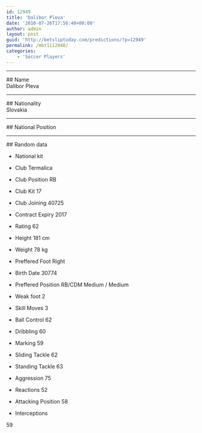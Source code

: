 ```yaml
---
id: 12949
title: 'Dalibor Pleva'
date: '2010-07-26T17:56:40+00:00'
author: admin
layout: post
guid: 'http://betsliptoday.com/predictions/?p=12949'
permalink: /mbt1112948/
categories:
    - 'Soccer Players'
---
```


- - - - - -

\## Name  
 Dalibor Pleva

- - - - - -

\## Nationality  
 Slovakia

- - - - - -

\## National Position

- - - - - -

\## Random data

- National kit
- Club
 Termalica

- Club Position
 RB

- Club Kit
 17

- Club Joining
 40725

- Contract Expiry
 2017

- Rating
 62

- Height
 181 cm

- Weight
 78 kg

- Preffered Foot
 Right

- Birth Date
 30774

- Preffered Position
 RB/CDM Medium / Medium

- Weak foot
 2

- Skill Moves
 3

- Ball Control
 62

- Dribbling
 60

- Marking
 59

- Sliding Tackle
 62

- Standing Tackle
 63

- Aggression
 75

- Reactions
 52

- Attacking Position
 58

- Interceptions

 59